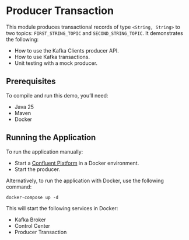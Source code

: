 # Producer Transaction

This module produces transactional records of type `<String, String>` to two topics: `FIRST_STRING_TOPIC`
and `SECOND_STRING_TOPIC`.
It demonstrates the following:

- How to use the Kafka Clients producer API.
- How to use Kafka transactions.
- Unit testing with a mock producer.

## Prerequisites

To compile and run this demo, you’ll need:

- Java 25
- Maven
- Docker

## Running the Application

To run the application manually:

- Start a [Confluent Platform](https://docs.confluent.io/platform/current/quickstart/ce-docker-quickstart.html#step-1-download-and-start-cp) in a Docker environment.
- Start the producer.

Alternatively, to run the application with Docker, use the following command:

```console
docker-compose up -d
```

This will start the following services in Docker:

- Kafka Broker
- Control Center
- Producer Transaction
